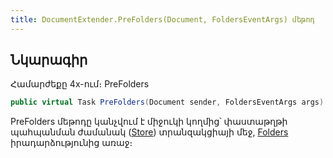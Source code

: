 ```yaml
---
title: DocumentExtender.PreFolders(Document, FoldersEventArgs) մեթոդ
---
```


## Նկարագիր

Համարժեքը 4x-ում։ PreFolders

```c#
public virtual Task PreFolders(Document sender, FoldersEventArgs args)
```

PreFolders մեթոդը կանչվում է միջուկի կողմից՝ փաստաթղթի պահպանման ժամանակ ([Store](https://armsoft.github.io/as4x-docs/HTM/ProgrGuide/Functions/ASDOC/Store.html)) տրանզակցիայի մեջ, [Folders](https://armsoft.github.io/as4x-docs/HTM/ProgrGuide/ScriptProcs/Folders.html) իրադարձությունից առաջ։
